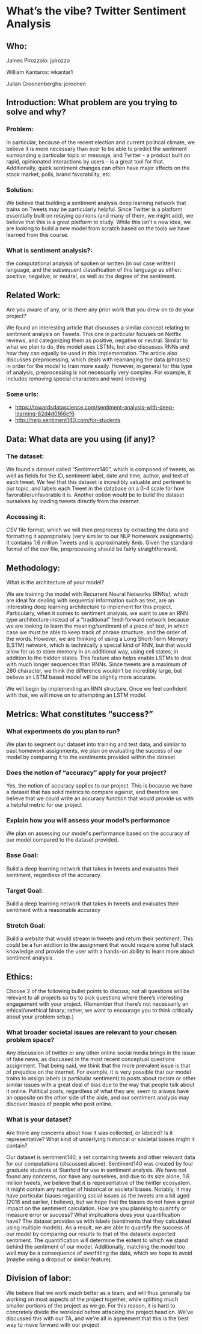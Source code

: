 # What’s the vibe? Twitter Sentiment Analysis

## Who: 

James Pirozzolo: jpirozzo

William Kantaros: wkantar1

Julian Croonenberghs: jcroonen

## Introduction: What problem are you trying to solve and why?
### Problem: 

In particular, because of the recent election and current political climate, we believe it is more necessary than ever to be able to predict the sentiment surrounding a particular topic or message, and Twitter - a product built on rapid, opinionated interactions by users - is a great tool for that. Additionally, quick sentiment changes can often have major effects on the stock market, polls, brand favorability, etc. 

### Solution: 

We believe that building a sentiment analysis deep learning network that trains on Tweets may be particularly helpful. Since Twitter is a platform essentially built on relaying opinions (and many of them, we might add), we believe that this is a great platform to study. While this isn’t a new idea, we are looking to build a new model from scratch based on the tools we have learned from this course.  

### What is sentiment analysis?: 

the computational analysis of spoken or written (in our case written) language, and the subsequent classification of this language as either: positive, negative, or neutral, as well as the degree of the sentiment. 

## Related Work: 

Are you aware of any, or is there any prior work that you drew on to do your project?

We found an interesting article that discusses a similar concept relating to sentiment analysis on Tweets. This one in particular focuses on Netflix reviews, and categorizing them as positive, negative or neutral. Similar to what we plan to do, this model uses LSTMs, but also discusses RNNs and how they can equally be used in this implementation. The article also discusses preprocessing, which deals with rearranging the data (phrases) in order for the model to train more easily. However, in general for this type of analysis, preprocessing is not necessarily very complex. For example, it includes removing special characters and word indexing.

### Some urls: 

- https://towardsdatascience.com/sentiment-analysis-with-deep-learning-62d4d0166ef6
- http://help.sentiment140.com/for-students

## Data: What data are you using (if any)?

### The dataset: 

We found a dataset called “Sentiment140”, which is composed of tweets, as well as fields for the ID, sentiment label, date and time, author, and text of each tweet. We feel that this dataset is incredibly valuable and pertinent to our topic, and labels each Tweet in the database on a 0-4 scale for how favorable/unfavorable it is. Another option would be to build the dataset ourselves by loading tweets directly from the internet.
### Accessing it: 

CSV file format, which we will then preprocess by extracting the data and formatting it appropriately (very similar to our NLP homework assignments). It contains 1.6 million Tweets and is approximately 8mb. Given the standard format of the csv file, preprocessing should be fairly straightforward.

## Methodology: 
What is the architecture of your model?

We are training the model with Recurrent Neural Networks (RNNs), which are ideal for dealing with sequential information such as text, are an interesting deep learning architecture to implement for this project. Particularly, when it comes to sentiment analysis, we want to use an RNN type architecture instead of a “traditional” feed-forward network because we are looking to learn the meaning/sentiment of a piece of text, in which case we must be able to keep track of phrase structure, and the order of the words. However, we are thinking of using a Long Short-Term Memory (LSTM) network, which is technically a special kind of RNN, but that would allow for us to store memory in an additional way, using cell states, in addition to the hidden states. This feature also helps enable LSTMs to deal with much longer sequences than RNNs. Since tweets are a maximum of 280 character, we think the difference wouldn’t be incredibly large, but believe an LSTM based model will be slightly more accurate. 

We will begin by implementing an RNN structure. Once we feel confident with that, we will move on to attempting an LSTM model. 
 
 
## Metrics: What constitutes “success?”

### What experiments do you plan to run?

We plan to segment our dataset into training and test data, and similar to past homework assignments, we plan on evaluating the success of our model by comparing it to the sentiments provided within the dataset 

### Does the notion of “accuracy” apply for your project?

Yes, the notion of accuracy applies to our project. This is because we have a dataset that has solid metrics to compare against, and therefore we believe that we could write an accuracy function that would provide us with a helpful metric for our project  

### Explain how you will assess your model’s performance

We plan on assessing our model's performance based on the accuracy of our model compared to the dataset provided.

### Base Goal: 

Build a deep learning network that takes in tweets and evaluates their sentiment, regardless of the accuracy. 

### Target Goal: 

Build a deep learning network that takes in tweets and evaluates their sentiment with a reasonable accuracy 

### Stretch Goal: 

Build a website that would stream in tweets and return their sentiment. This could be a fun addtion to the assignment that would require some full stack knowledge and provide the user with a hands-on ability to learn more about sentiment analysis.

## Ethics: 
Choose 2 of the following bullet points to discuss; not all questions will be relevant to all projects so try to pick questions where there’s interesting engagement with your project. (Remember that there’s not necessarily an ethical/unethical binary; rather, we want to encourage you to think critically about your problem setup.)

### What broader societal issues are relevant to your chosen problem space?

Any discussion of twitter or any other online social media brings in the issue of fake news, as discussed in the most recent conceptual questions assignment. That being said, we think that the more prevalent issue is that of prejudice on the internet. For example, it is very possible that our model trains to assign labels (a particular sentiment) to posts about racism or other similar issues with a great deal of bias due to the way that people talk about it online. Political posts, regardless of what they are, seem to always have an opposite on the other side of the aisle, and our sentiment analysis may discover biases of people who post online.

### What is your dataset? 
Are there any concerns about how it was collected, or labeled? Is it representative? What kind of underlying historical or societal biases might it contain?

Our dataset is sentiment140, a set containing tweets and other relevant data for our computations (discussed above). Sentiment140 was created by four graduate students at Stanford for use in sentiment analysis. We have not found any concerns, nor have any ourselves, and due to its size alone, 1.6 million tweets, we believe that it is representative of the twitter ecosystem. It might contain any number of historical or societal biases. Notably, it may have particular biases regarding social issues as the tweets are a bit aged (2016 and earlier, I believe), but we hope that the biases do not have a great impact on the sentiment calculation.
How are you planning to quantify or measure error or success? What implications does your quantification have?
The dataset provides us with labels (sentiments that they calculated using multiple models). As a result, we are able to quantify the success of our model by comparing our results to that of the datasets expected sentiment. The quantification will determine the extent to which we stand behind the sentiment of our model. Additionally, matching the model too well may be a consequence of overfitting the data, which we hope to avoid (maybe using a dropout or similar feature).

## Division of labor: 

We believe that we work much better as a team, and will thus generally be working on most aspects of the project together, while splitting much smaller portions of the project as we go. For this reason, it is hard to concretely divide the workload before attacking the project head on. We've discussed this with our TA, and we're all in agreement that this is the best way to move forward with our project
